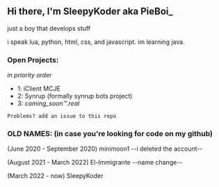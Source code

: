 Hi there, I'm SleepyKoder aka PieBoi_
-----------------------------------------
just a boy that develops stuff


i speak lua, python, html, css, and javascript. im learning java.


### Open Projects:
*in priority order*
- 1: iClient MCJE
- 2: Synrup (formally synrup bots project)
- 3: *coming_soon™.real*

`Problems? add an issue to this repo`

### OLD NAMES: (in case you're looking for code on my github)

(June 2020 - September 2020) minimoon1
--i deleted the account--

(August 2021 - March 2022) El-Immigrante
--name change--

(March 2022 - now) SleepyKoder
